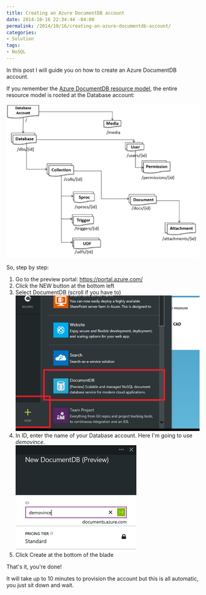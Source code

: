 ```yaml
---
title: Creating an Azure DocumentDB account
date: 2014-10-16 22:34:44 -04:00
permalink: /2014/10/16/creating-an-azure-documentdb-account/
categories:
- Solution
tags:
- NoSQL
---
```

<p>In this post I will guide you on how to create an Azure DocumentDB account.
</p><p>If you remember the <a href="http://vincentlauzon.com/2014/09/18/digest-documentdb-resource-model-and-concepts/">Azure DocumentDB resource model</a>, the entire resource model is rooted at the Database account:
</p><p><img src="/assets/2014/10/creating-an-azure-documentdb-account/101714_0244_creatingana1.png" alt="" />
	</p><p>So, step by step:
</p><ol><li>Go to the preview portal:  <a href="https://portal.azure.com/">https://portal.azure.com/</a>
		</li><li>Click the NEW button at the bottom left
</li><li>Select DocumentDB (scroll if you have to)<br /><img src="/assets/2014/10/creating-an-azure-documentdb-account/101714_0244_creatingana2.png" alt="" />
		</li><li>In ID, enter the name of your Database account.  Here I'm going to use <em>demovince</em>.<br /><img src="/assets/2014/10/creating-an-azure-documentdb-account/101714_0244_creatingana3.png" alt="" />
		</li><li>Click Create at the bottom of the blade
</li></ol><p>That's it, you're done!
</p><p>It will take up to 10 minutes to provision the account but this is all automatic, you just sit down and wait.
</p>